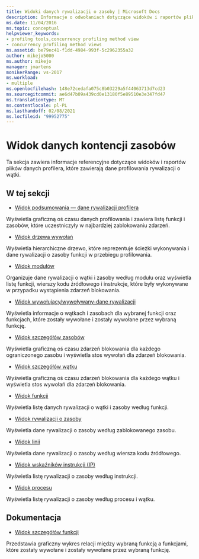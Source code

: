 ```yaml
---
title: Widoki danych rywalizacji o zasoby | Microsoft Docs
description: Informacje o odwołaniach dotyczące widoków i raportów plików danych profilera, które zawierają dane profilowania rywalizacji o wątki.
ms.date: 11/04/2016
ms.topic: conceptual
helpviewer_keywords:
- profilng tools,concurrency profiling method view
- concurrency profiling method views
ms.assetid: be79ec41-f1dd-4984-993f-5c2962355a32
author: mikejo5000
ms.author: mikejo
manager: jmartens
monikerRange: vs-2017
ms.workload:
- multiple
ms.openlocfilehash: 148e72cedafa075c8b03229a5f44063713d7cd23
ms.sourcegitcommit: ae6d47b09a439cd0e13180f5e89510e3e347fd47
ms.translationtype: MT
ms.contentlocale: pl-PL
ms.lasthandoff: 02/08/2021
ms.locfileid: "99952775"
---
```

# <a name="resource-contention-data-views"></a>Widok danych kontencji zasobów
Ta sekcja zawiera informacje referencyjne dotyczące widoków i raportów plików danych profilera, które zawierają dane profilowania rywalizacji o wątki.

## <a name="in-this-section"></a>W tej sekcji
- [Widok podsumowania — dane rywalizacji profilera](../profiling/resource-contention-data-views.md)

 Wyświetla graficzną oś czasu danych profilowania i zawiera listę funkcji i zasobów, które uczestniczyły w najbardziej zablokowaniu zdarzeń.

- [Widok drzewa wywołań](../profiling/call-tree-view-contention-data.md)

 Wyświetla hierarchiczne drzewo, które reprezentuje ścieżki wykonywania i dane rywalizacji o zasoby funkcji w przebiegu profilowania.

- [Widok modułów](../profiling/modules-view-contention-data.md)

 Organizuje dane rywalizacji o wątki i zasoby według modułu oraz wyświetla listę funkcji, wierszy kodu źródłowego i instrukcje, które były wykonywane w przypadku wystąpienia zdarzeń blokowania.

- [Widok wywołujący/wywoływany-dane rywalizacji](../profiling/caller-callee-view-contention-data.md)

 Wyświetla informacje o wątkach i zasobach dla wybranej funkcji oraz funkcjach, które zostały wywołane i zostały wywołane przez wybraną funkcję.

- [Widok szczegółów zasobów](../profiling/resource-details-view-contention-data.md)

 Wyświetla graficzną oś czasu zdarzeń blokowania dla każdego ograniczonego zasobu i wyświetla stos wywołań dla zdarzeń blokowania.

- [Widok szczegółów wątku](../profiling/thread-details-view-contention-data.md)

 Wyświetla graficzną oś czasu zdarzeń blokowania dla każdego wątku i wyświetla stos wywołań dla zdarzeń blokowania.

- [Widok funkcji](../profiling/functions-view-contention-data.md)

 Wyświetla listę danych rywalizacji o wątki i zasoby według funkcji.

- [Widok rywalizacji o zasoby](../profiling/resource-contentions-view-contention-data.md)

 Wyświetla dane rywalizacji o zasoby według zablokowanego zasobu.

- [Widok linii](../profiling/lines-view-contention-data.md)

 Wyświetla dane rywalizacji o zasoby według wiersza kodu źródłowego.

- [Widok wskaźników instrukcji (IP)](../profiling/instruction-pointers-ips-view-contention-data.md)

 Wyświetla listę rywalizacji o zasoby według instrukcji.

- [Widok procesu](../profiling/process-view-contention-data.md)

 Wyświetla listę rywalizacji o zasoby według procesu i wątku.

## <a name="reference"></a>Dokumentacja
- [Widok szczegółów funkcji](../profiling/function-details-view.md)

 Przedstawia graficzny wykres relacji między wybraną funkcją a funkcjami, które zostały wywołane i zostały wywołane przez wybraną funkcję.

